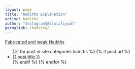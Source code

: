 ```yaml
---
layout: page
title: "Hadiths Explanation"
active: hadiths
author: "Instagram@Alsalafiyyah"
permalink: /hadiths/
---
```


<article class="post">
<a class="button small icon solid" href="/mawdu-daif/">Fabricated and weak Hadiths</a>
<br/>
<ul class="posts">
  {% for post in site.categories.hadiths %}
    {% if post.url %}
    <li><a href="{{ post.url }}">{{ post.title }}</a>
    </li>
    {% endif %}
  {% endfor %}
</ul>
</article>
